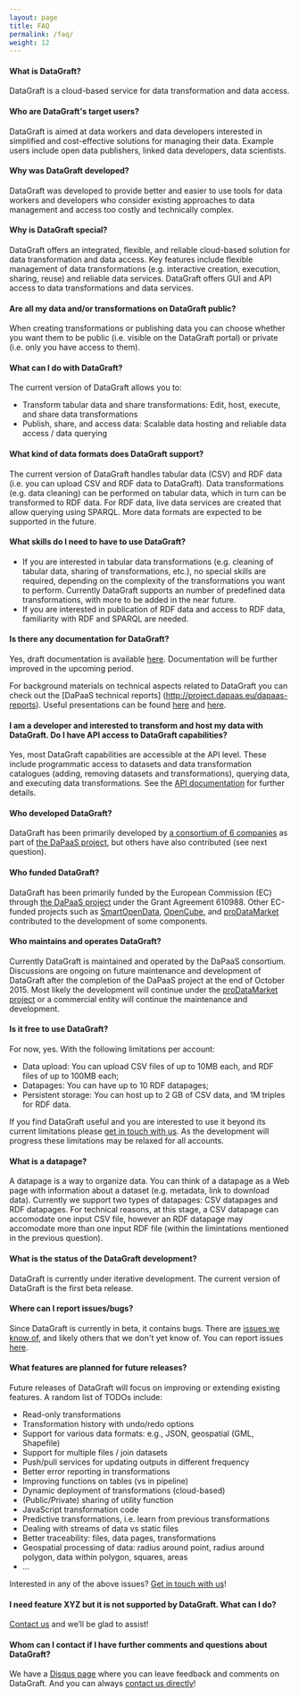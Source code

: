 ```yaml
---
layout: page
title: FAQ
permalink: /faq/
weight: 12
---
```


#### What is DataGraft?

DataGraft is a cloud-based service for data transformation and data access.

#### Who are DataGraft's target users?

DataGraft is aimed at data workers and data developers interested in simplified and cost-effective solutions for managing their data. Example users include open data publishers, linked data developers, data scientists.

#### Why was DataGraft developed?

DataGraft was developed to provide better and easier to use tools for data workers and developers who consider existing approaches to data management and access too costly and technically complex.

#### Why is DataGraft special?

DataGraft offers an integrated, flexible, and reliable cloud-based solution for data transformation and data access. Key features include flexible management of data transformations (e.g. interactive creation, execution, sharing, reuse) and reliable data services. DataGraft offers GUI and API access to data transformations and data services. 

#### Are all my data and/or transformations on DataGraft public?

When creating transformations or publishing data you can choose whether you want them to be public (i.e. visible on the DataGraft portal) or private (i.e. only you have access to them).

#### What can I do with DataGraft?

The current version of DataGraft allows you to:

 * Transform tabular data and share transformations: Edit, host, execute, and share data transformations
 * Publish, share, and access data: Scalable data hosting and reliable data access / data querying


#### What kind of data formats does DataGraft support?

The current version of DataGraft handles tabular data (CSV) and RDF data (i.e. you can upload CSV and RDF data to DataGraft). Data transformations (e.g. data cleaning) can be performed on tabular data, which in turn can be transformed to RDF data. For RDF data, live data services are created that allow querying using SPARQL. More data formats are expected to be supported in the future.

#### What skills do I need to have to use DataGraft?

 * If you are interested in tabular data transformations (e.g. cleaning of tabular data, sharing of transformations, etc.), no special skills are required, depending on the complexity of the transformations you want to perform. Currently DataGraft supports an number of predefined data transformations, with more to be added in the near future.
 * If you are interested in publication of RDF data and access to RDF data, familiarity with RDF and SPARQL are needed.

#### Is there any documentation for DataGraft?

Yes, draft documentation is available [here](/documentation/). Documentation will be further improved in the upcoming period.

For background materials on technical aspects related to DataGraft you can check out the [DaPaaS technical reports] (http://project.dapaas.eu/dapaas-reports). Useful presentations can be found [here](https://github.com/dapaas/dapaas.github.io/blob/master/static/files/DataGraft%40OpenDataProjectsCluster-07.09.2015.pdf) and  [here](http://www.slideshare.net/ruleml2012/industryruleml2015-datagraft).

#### I am a developer and interested to transform and host my data with DataGraft. Do I have API access to DataGraft capabilities?

Yes, most DataGraft capabilities are accessible at the API level. These include programmatic access to datasets and data transformation catalogues (adding, removing datasets and transformations), querying data, and executing data transformations. See the [API documentation](/documentation/) for further details.

#### Who developed DataGraft?

DataGraft has been primarily developed by [a consortium of 6 companies](http://project.dapaas.eu/dapaas-partners) as part of [the DaPaaS project](http://project.dapaas.eu/), but others have also contributed (see next question).

#### Who funded DataGraft?

DataGraft has been primarily funded by the European Commission (EC) through [the DaPaaS project](http://project.dapaas.eu/) under the Grant Agreement 610988. Other EC-funded projects such as [SmartOpenData](http://www.smartopendata.eu/),  [OpenCube](http://opencube-project.eu/), and [proDataMarket](http://prodatamarket.eu/) contributed to the development of some components.

#### Who maintains and operates DataGraft?

Currently DataGraft is maintained and operated by the DaPaaS consortium. Discussions are ongoing on future maintenance and development of DataGraft after the completion of the DaPaaS project at the end of October 2015. Most likely the development will continue under the [proDataMarket project](http://prodatamarket.eu/) or a commercial entity will continue the maintenance and development.

#### Is it free to use DataGraft?

For now, yes. With the following limitations per account:

* Data upload: You can upload CSV files of up to 10MB each, and RDF files of up to 100MB each;
* Datapages: You can have up to 10 RDF datapages;
* Persistent storage: You can host up to 2 GB of CSV data, and 1M triples for RDF data.

If you find DataGraft useful and you are interested to use it beyond its current limitations please [get in touch with us](https://datagraft.net/contact/). As the development will progress these limitations may be relaxed for all accounts.

#### What is a datapage?

A datapage is a way to organize data. You can think of a datapage as a Web page with information about a dataset (e.g. metadata, link to download data). Currently we support two types of datapages: CSV datapages and RDF datapages. For technical reasons, at this stage, a CSV datapage can accomodate one input CSV file, however an RDF datapage may accomodate more than one input RDF file (within the limintations mentioned in the previous question).

#### What is the status of the DataGraft development?

DataGraft is currently under iterative development. The current version of DataGraft is the first beta release.

#### Where can I report issues/bugs?

Since DataGraft is currently in beta, it contains bugs. There are [issues we know of](https://github.com/dapaas/datagraft/issue), and likely others that we don't yet know of. You can report issues [here](https://github.com/dapaas/datagraft/issues/new).

#### What features are planned for future releases?

Future releases of DataGraft will focus on improving or extending existing features. A random list of TODOs include:

* Read-only transformations
* Transformation history with undo/redo options
* Support for various data formats: e.g., JSON, geospatial (GML, Shapefile)
* Support for multiple files / join datasets
* Push/pull services for updating outputs in different frequency
* Better error reporting in transformations
* Improving functions on tables (vs in pipeline)
* Dynamic deployment of transformations (cloud-based)
* (Public/Private) sharing of utility function
* JavaScript transformation code
* Predictive transformations, i.e. learn from previous transformations
* Dealing with streams of data vs static files
* Better traceability: files, data pages, transformations
* Geospatial processing of data: radius around point, radius around polygon, data within polygon, squares, areas
* ...

Interested in any of the above issues? [Get in touch with us](https://datagraft.net/contact/)!

#### I need feature XYZ but it is not supported by DataGraft. What can I do?
[Contact us](https://datagraft.net/contact/) and we’ll be glad to assist!

#### Whom can I contact if I have further comments and questions about DataGraft?
We have a [Disqus page](https://datagraft.net/feedback/) where you can leave feedback and comments on DataGraft. And you can always [contact us directly](http://project.dapaas.eu/dapaas-contact-us)!
